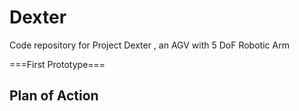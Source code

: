 # Dexter
Code repository for Project Dexter , an  AGV with 5 DoF Robotic Arm

===First Prototype===

Plan of Action
-----------------
